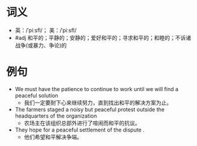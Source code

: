 # 词义
- 英：/ˈpiːsfl/； 美：/ˈpiːsfl/
- #adj 和平的；平静的；安静的；爱好和平的；寻求和平的；和睦的；不诉诸战争(或暴力、争论)的
# 例句
- We must have the patience to continue to work until we will find a peaceful solution
	- 我们一定要耐下心来继续努力，直到找出和平的解决方案为止。
- The farmers staged a noisy but peaceful protest outside the headquarters of the organization
	- 农场主在该组织总部外进行了喧闹而和平的抗议。
- They hope for a peaceful settlement of the dispute .
	- 他们希望和平解决争端。
